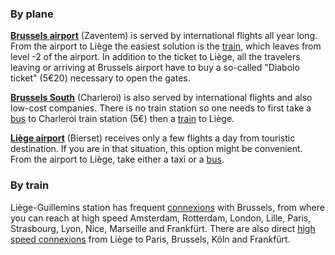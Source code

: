 ### By plane

[**Brussels airport**](https://www.brusselsairport.be/en) (Zaventem) is served by international flights all year long. From the airport to Liège the easiest solution is the [train](http://www.belgianrail.be/jp/sncb-nmbs-routeplanner/query.exe/en?ld=std&seqnr=1&ident=1t.022136111.1508933061&OK#focus), which leaves from level -2 of the airport. In addition to the ticket to Liège, all the travelers leaving or arriving at Brussels airport have to buy a so-called "Diabolo ticket" (5€20) necessary to open the gates.

[**Brussels South**](https://www.charleroi-airport.com/brussels-south-charleroi-airport/index.html) (Charleroi) is also served by international flights and also low-cost companies. There is no train station so one needs to first take a [bus](https://www.infotec.be/Medeplacer/Horaires/Ligne.aspx?ligne=CA&titre=A%20CHARLEROI%20SUD%20-%20GOSSELIES%20AIRPORT) to Charleroi train station (5€) then a [train](http://www.belgianrail.be/jp/sncb-nmbs-routeplanner/query.exe/en?S=Charleroi-Sud&Z=Liege-Guillemins&date=25/10/2017&time=14:15&start=1&timesel=depart&&REQ0JourneyStopsSID=A=1@O=Charleroi-Sud@X=4438568@Y=50404710@U=80@L=008872009@B=1@p=1508891459@n=ac.1=GA@&REQ0JourneyStopsZID=A=1@O=Liege-Guillemins@X=5566696@Y=50624551@U=80@L=008841004@B=1@p=1508891459@n=ac.1=GA@&REQ0JourneyProduct_prod_list=3:0111111111111111&OK#focus) to Liège.

[**Liège airport**](https://www.liegeairport.com/passenger/fr/) (Bierset) receives only a few flights a day from touristic destination. If you are in that situation, this option might be convenient. From the airport to Liège, take either a taxi or a [bus](https://www.infotec.be/published/Document.axd?document=7879).

### By train

Liège-Guillemins station has frequent [connexions](http://www.belgianrail.be/jp/sncb-nmbs-routeplanner/query.exe/en?S=Bruxelles-Midi+%2f+Brussel-Zuid&Z=Liege-Guillemins&date=25/10/2017&time=14:19&start=1&timesel=depart&&REQ0JourneyStopsSID=A=1@O=Bruxelles-Midi%20/%20Brussel-Zuid@X=4336531@Y=50835707@U=80@L=008814001@B=1@p=1508891459@n=ac.1=GA@&REQ0JourneyStopsZID=A=1@O=Liege-Guillemins@X=5566696@Y=50624551@U=80@L=008841004@B=1@p=1508891459@n=ac.1=GA@&REQ0JourneyProduct_prod_list=3:0111111111111111&OK#focus) with Brussels, from where you can reach at high speed Amsterdam, Rotterdam, London, Lille, Paris, Strasbourg, Lyon, Nice, Marseille and Frankfürt. There are also direct [high speed connexions](https://www.b-europe.com/EN) from Liège to Paris, Brussels, Köln and Frankfürt.
